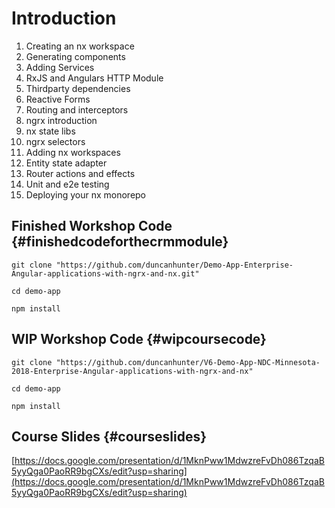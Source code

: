 # Introduction

1. Creating an nx workspace
2. Generating components
3. Adding Services
4. RxJS and Angulars HTTP Module
5. Thirdparty dependencies
6. Reactive Forms
7. Routing and interceptors
8. ngrx introduction
9. nx state libs
10. ngrx selectors
11. Adding nx workspaces
12. Entity state adapter
13. Router actions and effects
14. Unit and e2e testing
15. Deploying your nx monorepo

## Finished Workshop Code {#finishedcodeforthecrmmodule}

```text
git clone "https://github.com/duncanhunter/Demo-App-Enterprise-Angular-applications-with-ngrx-and-nx.git"

cd demo-app

npm install
```

## WIP Workshop Code {#wipcoursecode}

```text
git clone "https://github.com/duncanhunter/V6-Demo-App-NDC-Minnesota-2018-Enterprise-Angular-applications-with-ngrx-and-nx"

cd demo-app

npm install
```

## Course Slides {#courseslides}

[https://docs.google.com/presentation/d/1MknPww1MdwzreFvDh086TzqaB5yyQga0PaoRR9bgCXs/edit?usp=sharing](https://docs.google.com/presentation/d/1MknPww1MdwzreFvDh086TzqaB5yyQga0PaoRR9bgCXs/edit?usp=sharing)

